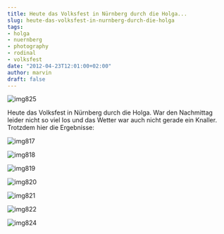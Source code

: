 ```yaml
---
title: Heute das Volksfest in Nürnberg durch die Holga...
slug: heute-das-volksfest-in-nurnberg-durch-die-holga
tags:
- holga
- nuernberg
- photography
- rodinal
- volksfest
date: "2012-04-23T12:01:00+02:00"
author: marvin
draft: false
---
```

![img825](/images/6959592388_35618d9674_b.jpg)

Heute das Volksfest in Nürnberg durch die Holga. War den Nachmittag
leider nicht so viel los und das Wetter war auch nicht gerade ein
Knaller. Trotzdem hier die Ergebnisse:

![img817](/images/6959568626_8cb473d8f1_b.jpg)

![img818](/images/7105641625_08990352d5_b.jpg)

![img819](/images/6959576582_ffa43050ff_b.jpg)

![img820](/images/6959580242_9434d97bac_b.jpg)

![img821](/images/7105652051_617f644df4_b.jpg)

![img822](/images/7105655409_0fc55a7ce6_b.jpg)

![img824](/images/7105658441_b5e2c53f31_b.jpg)